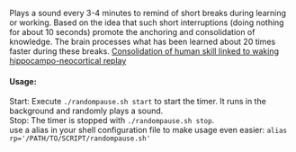 Plays a sound every 3-4 minutes to remind of short breaks during learning or working. Based on the idea that such short interruptions (doing nothing for about 10 seconds) promote the anchoring and consolidation of knowledge. The brain processes what has been learned about 20 times faster during these breaks. [Consolidation of human skill linked to waking hippocampo-neocortical replay](https://www.sciencedirect.com/science/article/pii/S2211124721005398)

#### Usage:  
Start: Execute `./randompause.sh start` to start the timer. It runs in the background and randomly plays a sound.  
Stop: The timer is stopped with `./randompause.sh stop`.  
use a alias in your shell configuration file to make usage even easier: `alias rp='/PATH/TO/SCRIPT/randompause.sh'`
